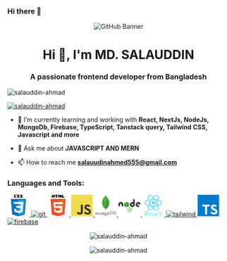 ### Hi there 👋

<p align="center">
  <img src="https://i.ibb.co/QmVYbgb/github-header-image-2.png" alt="GitHub Banner"/>
</p>

<h1 align="center">Hi 👋, I'm MD. SALAUDDIN</h1>
<h3 align="center">A passionate frontend developer from Bangladesh</h3>

<p align="left">
  <img src="https://komarev.com/ghpvc/?username=salauddin-ahmad&label=Profile%20views&color=0e75b6&style=flat" alt="salauddin-ahmad" />
</p>

<p align="left">
  <a href="https://github.com/ryo-ma/github-profile-trophy">
    <img src="https://github-profile-trophy.vercel.app/?username=salauddin-ahmad" alt="salauddin-ahmad" />
  </a>
</p>

- 🌱 I’m currently learning and working with **React, NextJs, NodeJs, MongoDb, Firebase, TypeScript, Tanstack query, Tailwind CSS, Javascript and more**

- 💬 Ask me about **JAVASCRIPT AND MERN**

- 📫 How to reach me **salauudinahmed555@gmail.com**

<h3 align="left">Languages and Tools:</h3>
<p align="left">
  <a href="https://www.w3schools.com/css/" target="_blank" rel="noreferrer">
    <img src="https://raw.githubusercontent.com/devicons/devicon/master/icons/css3/css3-original-wordmark.svg" alt="css3" width="50" height="50"/>
  </a>
  <a href="https://git-scm.com/" target="_blank" rel="noreferrer">
    <img src="https://www.vectorlogo.zone/logos/git-scm/git-scm-icon.svg" alt="git" width="50" height="50"/>
  </a>
  <a href="https://www.w3.org/html/" target="_blank" rel="noreferrer">
    <img src="https://raw.githubusercontent.com/devicons/devicon/master/icons/html5/html5-original-wordmark.svg" alt="html5" width="50" height="50"/>
  </a>
  <a href="https://developer.mozilla.org/en-US/docs/Web/JavaScript" target="_blank" rel="noreferrer">
    <img src="https://raw.githubusercontent.com/devicons/devicon/master/icons/javascript/javascript-original.svg" alt="javascript" width="50" height="50"/>
  </a>
  <a href="https://www.mongodb.com/" target="_blank" rel="noreferrer">
    <img src="https://raw.githubusercontent.com/devicons/devicon/master/icons/mongodb/mongodb-original-wordmark.svg" alt="mongodb" width="50" height="50"/>
  </a>
  <a href="https://nodejs.org" target="_blank" rel="noreferrer">
    <img src="https://raw.githubusercontent.com/devicons/devicon/master/icons/nodejs/nodejs-original-wordmark.svg" alt="nodejs" width="50" height="50"/>
  </a>
  <a href="https://reactjs.org/" target="_blank" rel="noreferrer">
    <img src="https://raw.githubusercontent.com/devicons/devicon/master/icons/react/react-original-wordmark.svg" alt="react" width="50" height="50"/>
  </a>
  <a href="https://tailwindcss.com/" target="_blank" rel="noreferrer">
    <img src="https://www.vectorlogo.zone/logos/tailwindcss/tailwindcss-icon.svg" alt="tailwind" width="50" height="50"/>
  </a>
  <a href="https://www.typescriptlang.org/" target="_blank" rel="noreferrer">
    <img src="https://raw.githubusercontent.com/devicons/devicon/master/icons/typescript/typescript-original.svg" alt="typescript" width="50" height="50"/>
  </a>
  <a href="https://firebase.google.com/" target="_blank" rel="noreferrer">
    <img src="https://www.vectorlogo.zone/logos/firebase/firebase-icon.svg" alt="firebase" width="50" height="50"/>
  </a>
</p>

<p align="center">
  <img align="center" src="https://github-readme-streak-stats.herokuapp.com/?user=salauddin-ahmad&" alt="salauddin-ahmad" width="40%" />
</p>

<p align="center">
  <img align="center" src="https://github-readme-stats.vercel.app/api/top-langs?username=salauddin-ahmad&show_icons=true&locale=en&layout=compact" alt="salauddin-ahmad" />
</p>
